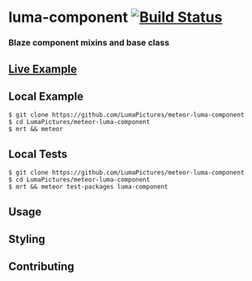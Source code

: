 # luma-component [![Build Status](https://travis-ci.org/LumaPictures/meteor-luma-component.svg?branch=master)](https://travis-ci.org/LumaPictures/meteor-luma-component)
### Blaze component mixins and base class

## [Live Example](http://luma-component.meteor.com)

## Local Example
```
$ git clone https://github.com/LumaPictures/meteor-luma-component
$ cd LumaPictures/meteor-luma-component
$ mrt && meteor
```

## Local Tests
```
$ git clone https://github.com/LumaPictures/meteor-luma-component
$ cd LumaPictures/meteor-luma-component
$ mrt && meteor test-packages luma-component
```

## Usage

## Styling

## Contributing